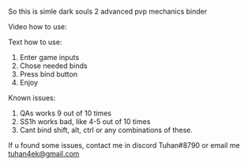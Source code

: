 So this is simle dark souls 2 advanced pvp mechanics binder

Video how to use:

Text how to use:
1. Enter game inputs
2. Chose needed binds
3. Press bind button
4. Enjoy


Known issues:
1. QAs works 9 out of 10 times
2. SS1h works bad, like 4-5 out of 10 times
3. Cant bind shift, alt, ctrl or any combinations of these.


If u found some issues, contact me in discord Tuhan#8790 or email me tuhan4ek@gmail.com
